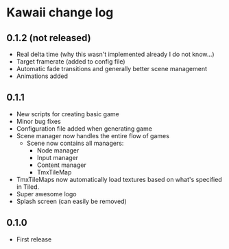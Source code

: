 # Kawaii change log

## 0.1.2 (not released)
* Real delta time (why this wasn't implemented already I do not know...)
* Target framerate (added to config file)
* Automatic fade transitions and generally better scene management
* Animations added

## 0.1.1
* New scripts for creating basic game
* Minor bug fixes
* Configuration file added when generating game
* Scene manager now handles the entire flow of games
	* Scene now contains all managers:
		* Node manager
		* Input manager
		* Content manager
		* TmxTileMap
* TmxTileMaps now automatically load textures based on what's specified in Tiled.
* Super awesome logo
* Splash screen (can easily be removed)

## 0.1.0
* First release